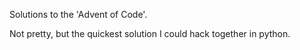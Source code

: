 Solutions to the 'Advent of Code'.

Not pretty, but the quickest solution I could hack together in python.